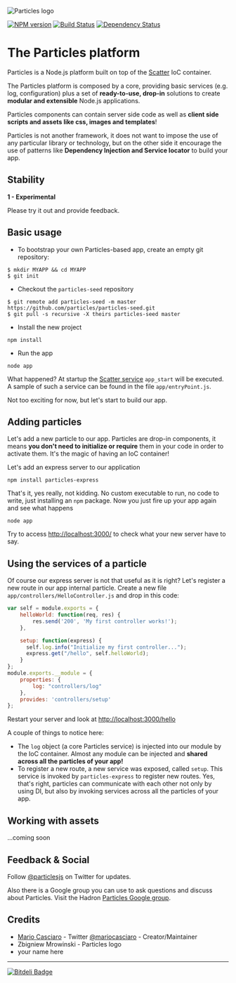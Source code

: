 ![Particles logo](https://raw.github.com/particles/particles/master/img/particles_logo_140.png)

[![NPM version](https://badge.fury.io/js/particles.png)](http://badge.fury.io/js/particles)
[![Build Status](https://travis-ci.org/particles/particles.png)](https://travis-ci.org/particles/particles)
[![Dependency Status](https://gemnasium.com/particles/particles.png)](https://gemnasium.com/particles/particles)

# The Particles platform

Particles is a Node.js platform built on top of the [Scatter](https://github.com/mariocasciaro/scatter) IoC container. 

The Particles platform is composed by a core, providing basic services (e.g. log, configuration) plus a set of **ready-to-use, drop-in** solutions to create **modular and extensible** Node.js applications. 

Particles components can contain server side code as well as **client side scripts and assets like css, images and templates**!

Particles is not another framework, 
it does not want to impose the use of any particular library or technology, but on the other side it encourage the use of patterns like **Dependency Injection and Service locator** to build your app.

## Stability

**1 - Experimental**

Please try it out and provide feedback.

## Basic usage

* To bootstrap your own Particles-based app, create an empty git repository:
```
$ mkdir MYAPP && cd MYAPP
$ git init
```

* Checkout the `particles-seed` repository
```
$ git remote add particles-seed -m master https://github.com/particles/particles-seed.git
$ git pull -s recursive -X theirs particles-seed master
```

* Install the new project
```
npm install
```

* Run the app
```
node app
```

What happened? At startup the [Scatter service](https://github.com/mariocasciaro/scatter/wiki/Guide#services) `app_start` will be executed. A sample of such a service can be found in the file `app/entryPoint.js`. 

Not too exciting for now, but let's start to build our app.

## Adding particles

Let's add a new particle to our app. Particles are drop-in components, it means **you don't need to initialize or require** them in your code in order to activate them. It's the magic of having an IoC container!

Let's add an express server to our application

```
npm install particles-express
```

That's it, yes really, not kidding. No custom executable to run, no code to write, just installing an `npm` package. Now you just  fire up your app again and see what happens

```
node app
```

Try to access [http://localhost:3000/](http://localhost:3000/) to check what your new server have to say.

## Using the services of a particle

Of course our express server is not that useful as it is right? Let's register a new route in our app internal particle. Create a new file `app/controllers/HelloController.js` and drop in this code:

```javascript
var self = module.exports = {
    helloWorld: function(req, res) {
        res.send('200', 'My first controller works!');
    },

    setup: function(express) {
      self.log.info("Initialize my first controller...");
      express.get("/hello", self.helloWorld);
    }
};
module.exports.__module = {
    properties: {
        log: "controllers/log"
    },
    provides: 'controllers/setup'
};
```

Restart your server and look at [http://localhost:3000/hello](http://localhost:3000/hello)

A couple of things to notice here:

* The `log` object (a core Particles service) is injected into our module by the IoC container. Almost any module can be injected and **shared across all the particles of your app!**
* To register a new route, a new service was exposed, called `setup`. This service is invoked by `particles-express` to register new routes. Yes, that's right, particles can communicate with each other not only by using DI, but also by invoking services across all the particles of your app.

## Working with assets

...coming soon

## Feedback & Social

Follow [@particlesjs](https://twitter.com/particlesjs) on Twitter for updates.

Also there is a Google group you can use to ask questions and discuss about Particles. 
Visit the Hadron [Particles Google group](http://groups.google.com/d/forum/particlesjs).

## Credits

* [Mario Casciaro](https://github.com/mariocasciaro) - Twitter [@mariocasciaro](https://twitter.com/mariocasciaro) - Creator/Maintainer
* Zbigniew Mrowinski - Particles logo
* your name here

-----


[![Bitdeli Badge](https://d2weczhvl823v0.cloudfront.net/particles/particles/trend.png)](https://bitdeli.com/free "Bitdeli Badge")


